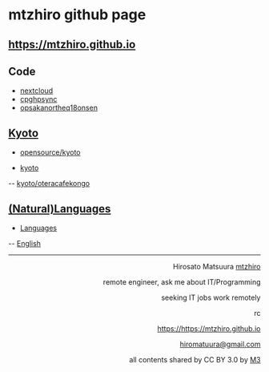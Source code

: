 # mtzhiro github page
## <a href="https://mtzhiro.github.io">https://mtzhiro.github.io</a>

## Code

- <a href="https://mtzhiro.github.io/nextcloud">nextcloud</a>
- <a href="https://mtzhiro.github.io/cpghpsync">cpghpsync</a>
- <a href="https://mtzhiro.github.io/opsakanortheq18onsen">opsakanortheq18onsen</a>

## <a href="https://mtzhiro.github.io/kyoto">Kyoto</a>

- <a href="https://mtzhiro.github.io/opensource/kyoto">opensource/kyoto</a>

- <a href="https://mtzhiro.github.io/kyoto">kyoto</a>

-- <a href="https://mtzhiro.github.io/kyoto/oteracafekongo">kyoto/oteracafekongo</a>

## <a href="https://mtzhiro.github.io/naturallanguage">(Natural)Languages</a>

- <a href="https://mtzhiro.github.io/naturallanguage">Languages</a>

-- <a href="https://mtzhiro.github.io/naturallanguage/english">English</a>



<hr />

<div style="text-align: right;">

Hirosato Matsuura <a href="https://github.com/mtzhiro">mtzhiro</a>

remote engineer, ask me about IT/Programming

seeking IT jobs work remotely

rc

<a href="https://mtzhiro.github.io">https://https://mtzhiro.github.io</a>

<a href="hmailto:hiromatuura@gmail.com">hiromatuura@gmail.com</a>

all contents shared by CC BY 3.0 by <a href="http://caesalpina.com/m3">M3</a>
</div>
